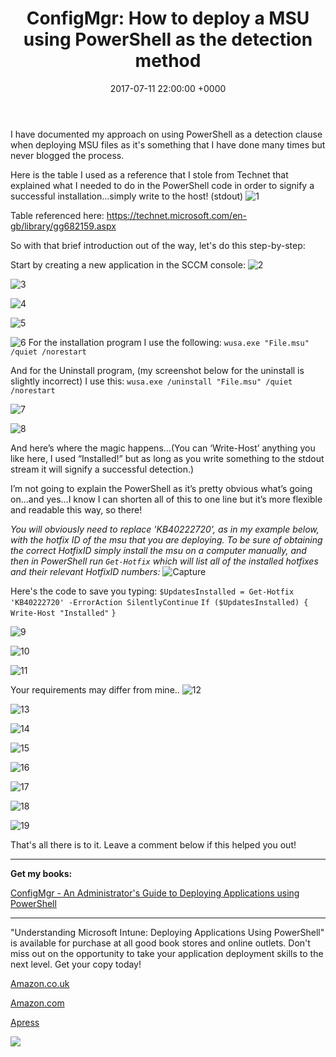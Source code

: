 ﻿---
layout: post
title:  "ConfigMgr: How to deploy a MSU using PowerShell as the detection method"
date:   2017-07-11 22:00:00 +0000
categories: ConfigMgr
tags: [configmgr, powershell, deployment]
---
I have documented my approach on using PowerShell as a detection clause when deploying MSU files as it's something that I have done many times but never blogged the process.

Here is the table I used as a reference that I stole from Technet that explained what I needed to do in the PowerShell code in order to signify a successful installation…simply write to the host!  (stdout)
![1](/assets/images/DeployMSU/1.PNG)

Table referenced here:  https://technet.microsoft.com/en-gb/library/gg682159.aspx

So with that brief introduction out of the way, let's do this step-by-step:

Start by creating a new application in the SCCM console:
![2](/assets/images/DeployMSU/2.PNG)

![3](/assets/images/DeployMSU/3.PNG)

![4](/assets/images/DeployMSU/4.PNG)

![5](/assets/images/DeployMSU/5.PNG)

![6](/assets/images/DeployMSU/6.PNG)
For the installation program I use the following:
`wusa.exe "File.msu" /quiet /norestart`

And for the Uninstall program, (my screenshot below for the uninstall is slightly incorrect) I use this:
`wusa.exe /uninstall "File.msu" /quiet /norestart`

![7](/assets/images/DeployMSU/7.PNG)

![8](/assets/images/DeployMSU/8.PNG)

And here’s where the magic happens…(You can ‘Write-Host’ anything you like here, I used “Installed!” but as long as you write something to the stdout stream it will signify a successful detection.)

I’m not going to explain the PowerShell as it’s pretty obvious what’s going on…and yes…I know I can shorten all of this to one line but it’s more flexible and readable this way, so there!

*You will obviously need to replace 'KB40222720', as in my example below, with the hotfix ID of the msu that you are deploying.  To be sure of obtaining the correct  HotfixID simply install the msu on a computer manually, and then in PowerShell run `Get-Hotfix` which will list all of the installed hotfixes and their relevant HotfixID numbers:*
![Capture](/assets/images/DeployMSU/Capture.PNG)

Here's the code to save you typing:
`$UpdatesInstalled = Get-Hotfix 'KB40222720' -ErrorAction SilentlyContinue`
`If ($UpdatesInstalled) {`
    `Write-Host "Installed"`
`}`

![9](/assets/images/DeployMSU/9.PNG)

![10](/assets/images/DeployMSU/10.PNG)

![11](/assets/images/DeployMSU/11.PNG)

Your requirements may differ from mine..
![12](/assets/images/DeployMSU/12.PNG)

![13](/assets/images/DeployMSU/13.PNG)

![14](/assets/images/DeployMSU/14.PNG)

![15](/assets/images/DeployMSU/15.PNG)

![16](/assets/images/DeployMSU/16.PNG)

![17](/assets/images/DeployMSU/17.PNG)

![18](/assets/images/DeployMSU/18.PNG)

![19](/assets/images/DeployMSU/19.PNG)

That's all there is to it.
Leave a comment below if this helped you out!

---

**Get my books:**

[ConfigMgr - An Administrator's Guide to Deploying Applications using PowerShell](https://leanpub.com/configmgr-DeployUsingPS)

---

"Understanding Microsoft Intune: Deploying Applications Using PowerShell" is available for purchase at all good book stores and online outlets. Don't miss out on the opportunity to take your application deployment skills to the next level. Get your copy today!

[Amazon.co.uk](https://www.amazon.co.uk/Understanding-Microsoft-Intune-Applications-PowerShell/dp/1484288491/ref=asc_df_1484288491/?tag=googshopuk-21&linkCode=df0&hvadid=606535180727&hvpos=&hvnetw=g&hvrand=12156935864725452536&hvpone=&hvptwo=&hvqmt=&hvdev=c&hvdvcmdl=&hvlocint=&hvlocphy=9045778&hvtargid=pla-1897625803371&psc=1&th=1&psc=1)

[Amazon.com](https://www.amazon.com/Understanding-Microsoft-Intune-Applications-PowerShell/dp/1484288491/ref=sr_1_1?crid=2K98Q1E7TIKLJ&keywords=understanding+intune&qid=1682103272&sprefix=understanding+intune%2Caps%2C157&sr=8-1)

[Apress](https://link.springer.com/book/10.1007/978-1-4842-8850-4?source=shoppingads&locale=en-gb&gclid=CjwKCAjw6IiiBhAOEiwALNqncSKm2i93L3ZU_g23RICE6TxylXFk6HPq6YS6HLgsqr_vtCFbzQJMORoCFXUQAvD_BwE)


![](/assets/images/Apress_Intune.png)